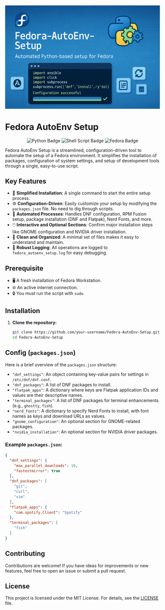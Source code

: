 <p align="center">
  <img src="assets/logo.png" alt="Fedora AutoEnv Setup Logo" />
</p>

# Fedora AutoEnv Setup

<p align="center">
  <img src="https://img.shields.io/badge/Python-3776AB?style=for-the-badge&logo=python&logoColor=white" alt="Python Badge">
  <img src="https://img.shields.io/badge/Shell_Script-121011?style=for-the-badge&logo=gnu-bash&logoColor=white" alt="Shell Script Badge">
  <img src="https://img.shields.io/badge/Fedora-51A2DA?style=for-the-badge&logo=fedora&logoColor=white" alt="Fedora Badge">
</p>

Fedora AutoEnv Setup is a streamlined, configuration-driven tool to automate the setup of a Fedora environment. It simplifies the installation of packages, configuration of system settings, and setup of development tools through a single, easy-to-use script.

## Key Features

- 🚀 **Simplified Installation**: A single command to start the entire setup process.
- ⚙️ **Configuration-Driven**: Easily customize your setup by modifying the `packages.json` file. No need to dig through scripts.
- 🤖 **Automated Processes**: Handles DNF configuration, RPM Fusion setup, package installation (DNF and Flatpak), Nerd Fonts, and more.
- 🖱️ **Interactive and Optional Sections**: Confirm major installation steps like GNOME configuration and NVIDIA driver installation.
- 🧹 **Clean and Organized**: A minimal set of files makes it easy to understand and maintain.
- 📝 **Robust Logging**: All operations are logged to `fedora_autoenv_setup.log` for easy debugging.

## Prerequisite

- 🖥️ A fresh installation of Fedora Workstation.
- 🌐 An active internet connection.
- 🔒 You must run the script with `sudo`.


## Installation

1. **Clone the repository:**
   ```bash
   git clone https://github.com/your-username/Fedora-AutoEnv-Setup.git
   cd Fedora-AutoEnv-Setup
   ```

## Config (`packages.json`)

Here is a brief overview of the `packages.json` structure:

- `"dnf_settings"`: An object containing key-value pairs for settings in `/etc/dnf/dnf.conf`.
- `"dnf_packages"`: A list of DNF packages to install.
- `"flatpak_apps"`: A dictionary where keys are Flatpak application IDs and values are their descriptive names.
- `"terminal_packages"`: A list of DNF packages for terminal enhancements (e.g., `ghostty`, `fish`).
- `"nerd_fonts"`: A dictionary to specify Nerd Fonts to install, with font names as keys and download URLs as values.
- `"gnome_configuration"`: An optional section for GNOME-related packages.
- `"nvidia_installation"`: An optional section for NVIDIA driver packages.

### Example `packages.json`:
```json
{
  "dnf_settings": {
    "max_parallel_downloads": 10,
    "fastestmirror": true
  },
  "dnf_packages": [
    "git",
    "curl",
    "vim"
  ],
  "flatpak_apps": {
    "com.spotify.Client": "Spotify"
  },
  "terminal_packages": [
    "fish"
  ]
}
```

## Contributing

Contributions are welcome! If you have ideas for improvements or new features, feel free to open an issue or submit a pull request.

## License

This project is licensed under the MIT License. For details, see the [LICENSE](LICENSE) file.
